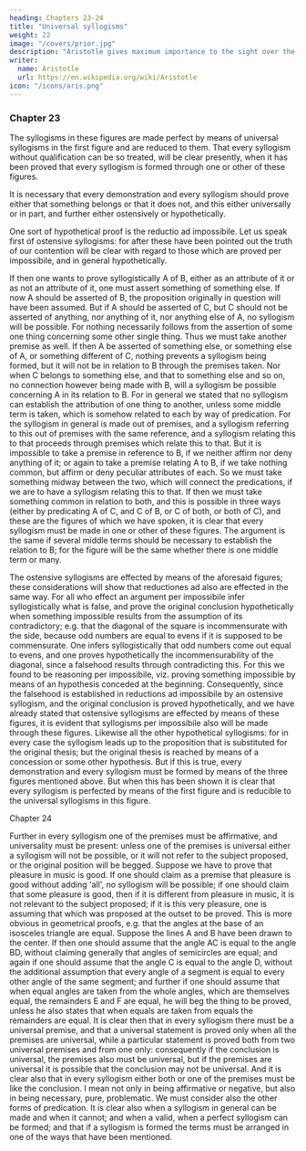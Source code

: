 ```yaml
---
heading: Chapters 23-24
title: "Universal syllogisms"
weight: 22
image: "/covers/prior.jpg"
description: "Aristotle gives maximum importance to the sight over the other senses"
writer:
  name: Aristotle 
  url: https://en.wikipedia.org/wiki/Aristotle
icon: "/icons/aris.png"
---
```



### Chapter 23

The syllogisms in these figures are made perfect by means of universal syllogisms in the first figure and are reduced to them. That every syllogism without qualification can be so treated, will be clear presently, when it has been proved that every syllogism is formed through one or other of these figures.

It is necessary that every demonstration and every syllogism should prove either that something
belongs or that it does not, and this either universally or in part, and further either ostensively or hypothetically.

One sort of hypothetical proof is the reductio ad impossibile. Let us speak first of ostensive syllogisms: for after these have been pointed out the truth of our contention will be clear with regard to those which are proved per impossibile, and in general hypothetically.

If then one wants to prove syllogistically A of B, either as an attribute of it or as not an attribute of it, one must assert something of something else. If now A should be asserted of B, the
proposition originally in question will have been assumed. But if A should be asserted of C, but
C should not be asserted of anything, nor anything of it, nor anything else of A, no syllogism will
be possible. For nothing necessarily follows from the assertion of some one thing concerning
some other single thing. Thus we must take another premise as well. If then A be asserted of
something else, or something else of A, or something different of C, nothing prevents a
syllogism being formed, but it will not be in relation to B through the premises taken. Nor when
C belongs to something else, and that to something else and so on, no connection however being
made with B, will a syllogism be possible concerning A in its relation to B. For in general we
stated that no syllogism can establish the attribution of one thing to another, unless some middle
term is taken, which is somehow related to each by way of predication. For the syllogism in
general is made out of premises, and a syllogism referring to this out of premises with the same
reference, and a syllogism relating this to that proceeds through premises which relate this to
that. But it is impossible to take a premise in reference to B, if we neither affirm nor deny
anything of it; or again to take a premise relating A to B, if we take nothing common, but affirm
or deny peculiar attributes of each. So we must take something midway between the two, which
will connect the predications, if we are to have a syllogism relating this to that. If then we must
take something common in relation to both, and this is possible in three ways (either by
predicating A of C, and C of B, or C of both, or both of C), and these are the figures of which we
have spoken, it is clear that every syllogism must be made in one or other of these figures. The
argument is the same if several middle terms should be necessary to establish the relation to B;
for the figure will be the same whether there is one middle term or many.

The ostensive syllogisms are effected by means of the aforesaid figures; these considerations will show that reductiones ad also are effected in the same way. For all who effect an argument per impossibile infer syllogistically what is false, and prove the original conclusion hypothetically when something impossible results from the assumption of its contradictory; e.g.
that the diagonal of the square is incommensurate with the side, because odd numbers are equal
to evens if it is supposed to be commensurate. One infers syllogistically that odd numbers come
out equal to evens, and one proves hypothetically the incommensurability of the diagonal, since a
falsehood results through contradicting this. For this we found to be reasoning per impossibile,
viz. proving something impossible by means of an hypothesis conceded at the beginning.
Consequently, since the falsehood is established in reductions ad impossibile by an ostensive
syllogism, and the original conclusion is proved hypothetically, and we have already stated that
ostensive syllogisms are effected by means of these figures, it is evident that syllogisms per
impossibile also will be made through these figures. Likewise all the other hypothetical
syllogisms: for in every case the syllogism leads up to the proposition that is substituted for the
original thesis; but the original thesis is reached by means of a concession or some other
hypothesis. But if this is true, every demonstration and every syllogism must be formed by
means of the three figures mentioned above. But when this has been shown it is clear that every
syllogism is perfected by means of the first figure and is reducible to the universal syllogisms in this figure.

Chapter 24

Further in every syllogism one of the premises must be affirmative, and universality must be
present: unless one of the premises is universal either a syllogism will not be possible, or it will
not refer to the subject proposed, or the original position will be begged. Suppose we have to
prove that pleasure in music is good. If one should claim as a premise that pleasure is good
without adding 'all', no syllogism will be possible; if one should claim that some pleasure is
good, then if it is different from pleasure in music, it is not relevant to the subject proposed; if it
is this very pleasure, one is assuming that which was proposed at the outset to be proved. This is
more obvious in geometrical proofs, e.g. that the angles at the base of an isosceles triangle are
equal. Suppose the lines A and B have been drawn to the center. If then one should assume that
the angle AC is equal to the angle BD, without claiming generally that angles of semicircles are
equal; and again if one should assume that the angle C is equal to the angle D, without the
additional assumption that every angle of a segment is equal to every other angle of the same
segment; and further if one should assume that when equal angles are taken from the whole
angles, which are themselves equal, the remainders E and F are equal, he will beg the thing to be
proved, unless he also states that when equals are taken from equals the remainders are equal.
It is clear then that in every syllogism there must be a universal premise, and that a universal
statement is proved only when all the premises are universal, while a particular statement is
proved both from two universal premises and from one only: consequently if the conclusion is
universal, the premises also must be universal, but if the premises are universal it is possible that
the conclusion may not be universal. And it is clear also that in every syllogism either both or
one of the premises must be like the conclusion. I mean not only in being affirmative or negative,
but also in being necessary, pure, problematic. We must consider also the other forms of
predication.
It is clear also when a syllogism in general can be made and when it cannot; and when a valid,
when a perfect syllogism can be formed; and that if a syllogism is formed the terms must be
arranged in one of the ways that have been mentioned. 


